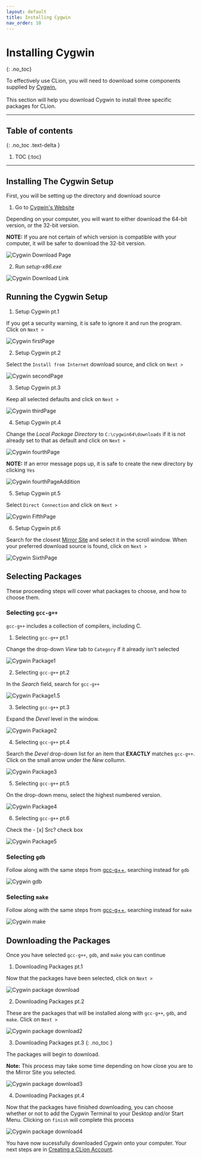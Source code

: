 ```yaml
---
layout: default
title: Installing Cygwin
nav_order: 10
---
```


# Installing Cygwin
{: .no_toc}

To effectively use CLion, you will need to download some components supplied by [Cygwin.](https://www.cygwin.com/)
<br/><br/>
This section will help you download Cygwin to install three specific packages for CLion.

<hr>

## Table of contents
{: .no_toc .text-delta }

1. TOC
{:toc}

---

## Installing The Cygwin Setup


First, you will be setting up the directory and download source 
1. Go to [Cygwin's Website](https://cygwin.com/install.html)


Depending on your computer, you will want to either download the 64-bit version, or the 32-bit version. 

**NOTE:** If you are not certain of which version is compatible with your computer, it will be safer to download the 32-bit version.

![Cygwin Download Page](https://cdn.discordapp.com/attachments/498622698050813962/695756069078564934/unknown.png "Download")
<br/>

2. Run _setup-x86.exe_


![Cygwin Download Link](https://cdn.discordapp.com/attachments/498622698050813962/695036150854713416/unknown.png "Download2")



## Running the Cygwin Setup
1. Setup Cygwin pt.1

If you get a security warning, it is safe to ignore it and run the program. Click on ``Next >``

![Cygwin firstPage](https://cdn.discordapp.com/attachments/694977588405469265/694983080238252053/unknown.png "Setup 1")
<br/>

2. Setup Cygwin pt.2


Select the ``Install from Internet`` download source, and click on ``Next >`` 

![Cygwin secondPage](https://cdn.discordapp.com/attachments/498622698050813962/695036893087137902/unknown.png "Setup 2")
<br/>

3. Setup Cygwin pt.3


Keep all selected defaults and click on ``Next >``

![Cygwin thirdPage](https://cdn.discordapp.com/attachments/694977588405469265/694983315295305878/unknown.png "Setup 3")
<br/>

4. Setup Cygwin pt.4


Change the _Local Package Directory_ to ``C:\cygwin64\downloads`` if it is not already set to that as default and click on ``Next >``

![Cygwin fourthPage](https://cdn.discordapp.com/attachments/694977588405469265/694984033549156403/unknown.png "Setup 4")
<br/>

**NOTE:** If an error message pops up, it is safe to create the new directory by clicking ``Yes``

![Cygwin fourthPageAddition](https://cdn.discordapp.com/attachments/694977588405469265/694984075378819083/unknown.png "Setup 4.5")
<br/>

5. Setup Cygwin pt.5


Select ``Direct Connection`` and click on ``Next >``

![Cygwin FifthPage](https://cdn.discordapp.com/attachments/694977588405469265/694984235353768079/unknown.png "Setup 5")
<br/>

6. Setup Cygwin pt.6


Search for the closest [Mirror Site](https://cygwin.com/mirrors.html) and select it in the scroll window. When your preferred download source is found, click on ``Next >``


![Cygwin SixthPage](https://cdn.discordapp.com/attachments/694977588405469265/694984840172404806/unknown.png "Setup 6")
<br/>


## Selecting Packages
These proceeding steps will cover what packages to choose, and how to choose them.
### Selecting ``gcc-g++``
``gcc-g++`` includes a collection of compilers, including C.
1. Selecting ``gcc-g++`` pt.1

Change the drop-down _View_ tab to ``Category`` if it already isn't selected

![Cygwin Package1](https://cdn.discordapp.com/attachments/694977588405469265/696108332146229348/category.png "Package 1")
<br/>

2. Selecting ``gcc-g++`` pt.2


In the _Search_ field, search for ``gcc-g++``

![Cygwin Package1.5](https://cdn.discordapp.com/attachments/498622698050813962/695042959472590908/unknown.png "Package 1.5")
<br/>

3. Selecting ``gcc-g++`` pt.3


Expand the _Devel_ level in the window.

![Cygwin Package2](https://cdn.discordapp.com/attachments/498622698050813962/695039874658467940/unknown.png "Package 2")
<br/>


4. Selecting ``gcc-g++`` pt.4


Search the _Devel_ drop-down list for an item that **EXACTLY** matches ``gcc-g++``. Click on the small arrow under the _New_ collumn.

![Cygwin Package3](https://cdn.discordapp.com/attachments/498622698050813962/695040472485330984/unknown.png "Package 3")
<br/>

5. Selecting ``gcc-g++`` pt.5


On the drop-down menu, select the highest numbered version.

![Cygwin Package4](https://cdn.discordapp.com/attachments/498622698050813962/695041017744851014/unknown.png "Package 4")


6. Selecting ``gcc-g++`` pt.6


Check the - [x] Src? check box

![Cygwin Package5](https://cdn.discordapp.com/attachments/498622698050813962/695041637331501126/unknown.png "Package 5")


### Selecting ``gdb``
Follow along with the same steps from [gcc-g++](https://go-maun.github.io/Keegan-Lawrance-User-Documentation/docs/Cygwin-Setup/#selecting-gcc-g), searching instead for ``gdb``

![Cygwin gdb](https://cdn.discordapp.com/attachments/498622698050813962/695043794910838894/unknown.png "gdb 1")
<br/>


### Selecting ``make``
Follow along with the same steps from [gcc-g++](https://go-maun.github.io/Keegan-Lawrance-User-Documentation/docs/Cygwin-Setup/#selecting-gcc-g), searching instead for ``make``

![Cygwin make](https://cdn.discordapp.com/attachments/498622698050813962/695044666927743026/unknown.png "make")
<br/>



## Downloading the Packages
Once you have selected ``gcc-g++``, ``gdb``, and ``make`` you can continue

1. Downloading Packages pt.1


Now that the packages have been selected, click on ``Next >``

![Cygwin package download](https://cdn.discordapp.com/attachments/498622698050813962/695045219090956368/unknown.png "package download")
<br/>


2. Downloading Packages pt.2


These are the packages that will be installed along with ``gcc-g++``, ``gdb``, and ``make``. Click on ``Next >``

![Cygwin package download2](https://cdn.discordapp.com/attachments/694977588405469265/694987045621202995/unknown.png "package download 2")
<br/>

3. Downloading Packages pt.3
{: .no_toc }

The packages will begin to download. 

**Note:** This process may take some time depending on how close you are to the Mirror Site you selected.

![Cygwin package download3](https://cdn.discordapp.com/attachments/694977588405469265/694987084036833341/unknown.png "package download 3")
<br/>


4. Downloading Packages pt.4


Now that the packages have finished downloading, you can choose whether or not to add the Cygwin Terminal to your Desktop and/or Start Menu. Clicking on ``finish`` will complete this process

![Cygwin package download4](https://cdn.discordapp.com/attachments/694977588405469265/694987469409615952/unknown.png "package download 4")
<br/>

You have now sucessfully downloaded Cygwin onto your computer. Your next steps are in [Creating a CLion Account](https://go-maun.github.io/Keegan-Lawrance-User-Documentation/docs/JetBrains-Account-Setup/).
